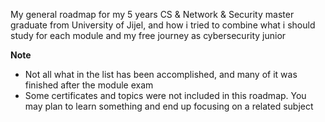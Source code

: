 My general roadmap for my 5 years CS & Network & Security master graduate from University of Jijel, and how i tried to combine what i should study for each module and my free journey as cybersecurity junior

**Note** 
- Not all what in the list has been accomplished, and many of it was finished after the module exam
- Some certificates and topics were not included in this roadmap. You may plan to learn something and end up focusing on a related subject
